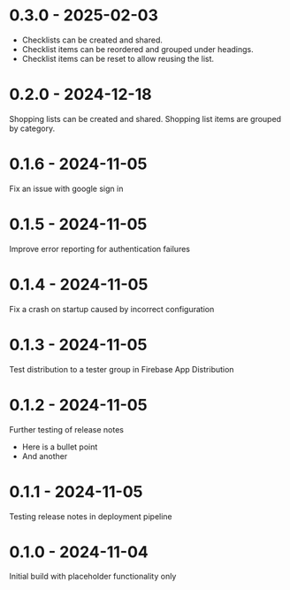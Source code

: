 # 0.3.0 - 2025-02-03
- Checklists can be created and shared. 
- Checklist items can be reordered and grouped under headings. 
- Checklist items can be reset to allow reusing the list. 

# 0.2.0 - 2024-12-18
Shopping lists can be created and shared. Shopping list items are grouped by category. 

# 0.1.6 - 2024-11-05
Fix an issue with google sign in

# 0.1.5 - 2024-11-05
Improve error reporting for authentication failures

# 0.1.4 - 2024-11-05
Fix a crash on startup caused by incorrect configuration

# 0.1.3 - 2024-11-05
Test distribution to a tester group in Firebase App Distribution

# 0.1.2 - 2024-11-05
Further testing of release notes
- Here is a bullet point
- And another

# 0.1.1 - 2024-11-05
Testing release notes in deployment pipeline

# 0.1.0 - 2024-11-04
Initial build with placeholder functionality only
